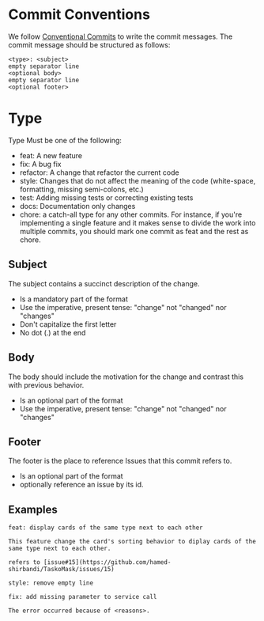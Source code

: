 
# Commit Conventions
We follow [Conventional Commits](https://www.conventionalcommits.org/en/v1.0.0/) to write the commit messages.
The commit message should be structured as follows:

```
<type>: <subject>
empty separator line
<optional body>
empty separator line
<optional footer>

```

# Type
Type Must be one of the following:

- feat: A new feature
- fix: A bug fix
- refactor: A change that refactor the current code
- style: Changes that do not affect the meaning of the code (white-space, formatting, missing semi-colons, etc.)
- test: Adding missing tests or correcting existing tests
- docs: Documentation only changes
- chore: a catch-all type for any other commits. For instance, if you're implementing a single feature and it makes sense to divide the work into multiple commits, you should mark one commit as feat and the rest as chore.

## Subject
The subject contains a succinct description of the change.

- Is a mandatory part of the format
- Use the imperative, present tense: "change" not "changed" nor "changes"
- Don't capitalize the first letter
- No dot (.) at the end

## Body
The body should include the motivation for the change and contrast this with previous behavior.

- Is an optional part of the format
- Use the imperative, present tense: "change" not "changed" nor "changes"

## Footer
The footer is the place to reference Issues that this commit refers to.

- Is an optional part of the format
- optionally reference an issue by its id.

## Examples

```
feat: display cards of the same type next to each other

This feature change the card's sorting behavior to diplay cards of the same type next to each other. 

refers to [issue#15](https://github.com/hamed-shirbandi/TaskoMask/issues/15)

```

```
style: remove empty line

```

```
fix: add missing parameter to service call

The error occurred because of <reasons>.

```